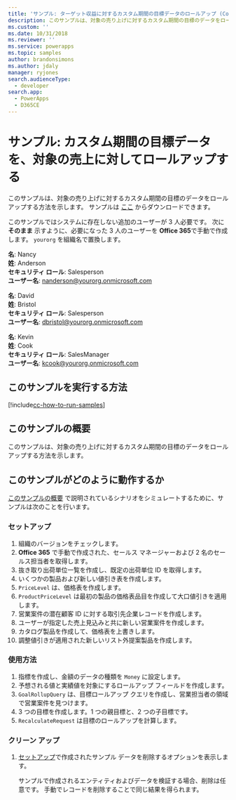 ```yaml
---
title: 'サンプル: ターゲット収益に対するカスタム期間の目標データのロールアップ (Common Data Service) | Microsoft Docs'
description: このサンプルは、対象の売り上げに対するカスタム期間の目標のデータをロールアップする方法を示します。
ms.custom: ''
ms.date: 10/31/2018
ms.reviewer: ''
ms.service: powerapps
ms.topic: samples
author: brandonsimons
ms.author: jdaly
manager: ryjones
search.audienceType:
  - developer
search.app:
  - PowerApps
  - D365CE
---
```

# <a name="sample-rollup-goal-data-for-a-custom-period-against-the-target-revenue"></a>サンプル: カスタム期間の目標データを、対象の売上に対してロールアップする

<!-- https://docs.microsoft.com/dynamics365/customer-engagement/developer/sample-rollup-goal-data-custom-period-target-revenue -->

このサンプルは、対象の売り上げに対するカスタム期間の目標のデータをロールアップする方法を示します。 サンプルは [ここ](https://github.com/Microsoft/PowerApps-Samples/tree/master/cds/orgsvc/C%23/RollupGoalData) からダウンロードできます。

このサンプルではシステムに存在しない追加のユーザーが 3 人必要です。 次に **そのまま** 示すように、必要になった 3 人のユーザーを **Office 365**で手動で作成します。 `yourorg` を組織名で置換します。

**名**: Nancy<br/>
**姓**: Anderson<br/>
**セキュリティ ロール**: Salesperson<br/>
**ユーザー名**: nanderson@yourorg.onmicrosoft.com<br/>

**名**: David<br/>
**姓**: Bristol<br/>
**セキュリティ ロール**: Salesperson<br/>
**ユーザー名**: dbristol@yourorg.onmicrosoft.com<br/>

**名**: Kevin<br/>
**姓**: Cook<br/>
**セキュリティ ロール**: SalesManager<br/>
**ユーザー名**: kcook@yourorg.onmicrosoft.com<br/>

## <a name="how-to-run-this-sample"></a>このサンプルを実行する方法

[!include[cc-how-to-run-samples](../../includes/cc-how-to-run-samples.md)]

## <a name="what-this-sample-does"></a>このサンプルの概要

このサンプルは、対象の売り上げに対するカスタム期間の目標のデータをロールアップする方法を示します。

## <a name="how-this-sample-works"></a>このサンプルがどのように動作するか

[このサンプルの概要](#what-this-sample-does) で説明されているシナリオをシミュレートするために、サンプルは次のことを行います。

### <a name="setup"></a>セットアップ

1. 組織のバージョンをチェックします。
2. **Office 365** で手動で作成された、セールス マネージャーおよび 2 名のセールス担当者を取得します。
3. 抜き取り出荷単位一覧を作成し、既定の出荷単位 ID を取得します。 
4. いくつかの製品および新しい値引き表を作成します。
5. `PriceLevel` は、価格表を作成します。
6. `ProductPriceLevel` は最初の製品の価格表品目を作成して大口値引きを適用します。
7. 営業案件の潜在顧客 ID に対する取引先企業レコードを作成します。
8. ユーザーが指定した売上見込みと共に新しい営業案件を作成します。
9. カタログ製品を作成して、価格表を上書きします。
10. 調整値引きが適用された新しいリスト外提案製品を作成します。

### <a name="demonstrate"></a>使用方法

1. 指標を作成し、金額のデータの種類を `Money` に設定します。
2. 予想される値と実績値を対象にするロールアップ フィールドを作成します。
3. `GoalRollupQuery` は、目標ロールアップ クエリを作成し、営業担当者の領域で営業案件を見つけます。 
4. 3 つの目標を作成します。1 つの親目標と、2 つの子目標です。
5. `RecalculateRequest` は目標のロールアップを計算します。 

### <a name="clean-up"></a>クリーン アップ

1. [セットアップ](#setup)で作成されたサンプル データを削除するオプションを表示します。

    サンプルで作成されるエンティティおよびデータを検証する場合、削除は任意です。 手動でレコードを削除することで同じ結果を得られます。
